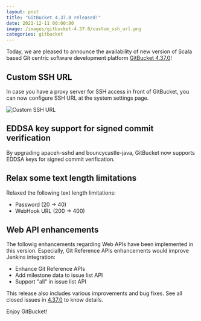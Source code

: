 ```yaml
---
layout: post
title: "GitBucket 4.37.0 released!"
date: 2021-12-11 00:00:00
image: /images/gitbucket-4.37.0/custom_ssh_url.png
categories: gitbucket
---
```


Today, we are pleased to announce the availability of new version of Scala based Git centric software development platform [GitBucket 4.37.0](https://github.com/gitbucket/gitbucket/releases/tag/4.37.0)!

## Custom SSH URL

In case you have a proxy server for SSH access in front of GitBucket, you can now configure SSH URL at the system settings page.

![Custom SSH URL]({{site.baseurl}}/images/gitbucket-4.37.0/custom_ssh_url.png)

## EDDSA key support for signed commit verification

By upgrading apaceh-sshd and bouncycastle-java, GitBucket now supports EDDSA keys for signed commit verification.

## Relax some text length limitations

Relaxed the following text length limitations:

- Password (20 -> 40)
- WebHook URL (200 -> 400)

## Web API enhancements

The followig enhancements regarding Web APIs have been implemented in this version. Especially, Git Reference APIs enhancements would improve Jenkins integration:

- Enhance Git Reference APIs
- Add milestone data to issue list API
- Support "all" in issue list API

This release also includes various improvements and bug fixes. See all closed issues in [4.37.0](https://github.com/gitbucket/gitbucket/issues?q=is%3Aclosed+milestone%3A4.37.0) to know details.

Enjoy GitBucket!
